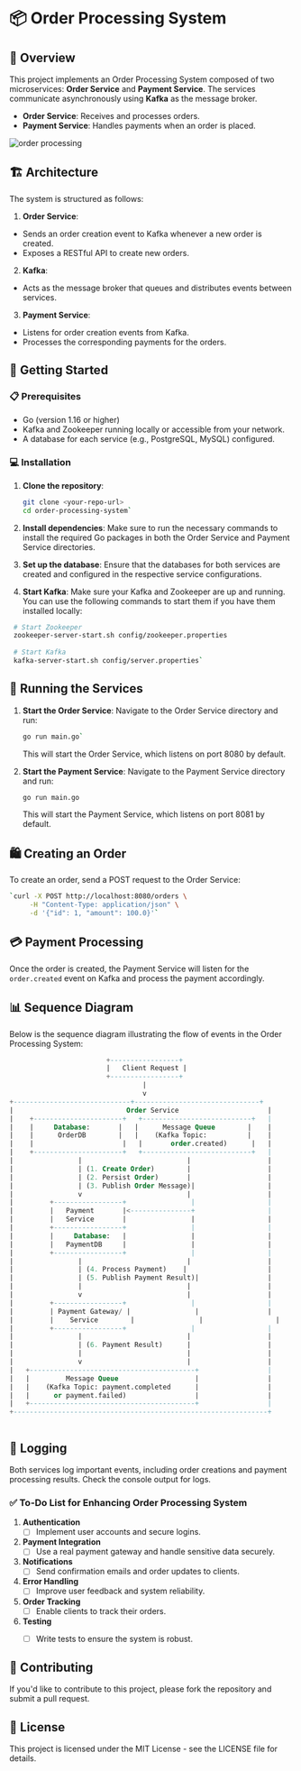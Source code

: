 # 📦 Order Processing System

## 📜 Overview

This project implements an Order Processing System composed of two microservices: **Order Service** and **Payment Service**. The services communicate asynchronously using **Kafka** as the message broker. 

- **Order Service**: Receives and processes orders.
- **Payment Service**: Handles payments when an order is placed.

![order processing](https://github.com/user-attachments/assets/9fe9407a-daa2-44c9-9d12-321673ee65ae)

## 🏗️ Architecture

The system is structured as follows:

1. **Order Service**: 
 - Sends an order creation event to Kafka whenever a new order is created.
 - Exposes a RESTful API to create new orders.

2. **Kafka**: 
 - Acts as the message broker that queues and distributes events between services.

3. **Payment Service**: 
 - Listens for order creation events from Kafka.
 - Processes the corresponding payments for the orders.


## 🚀 Getting Started

### 📋 Prerequisites

- Go (version 1.16 or higher)
- Kafka and Zookeeper running locally or accessible from your network.
- A database for each service (e.g., PostgreSQL, MySQL) configured.

### 💻 Installation

1. **Clone the repository**:
   ```bash
   git clone <your-repo-url>
   cd order-processing-system` 
	```
2.  **Install dependencies**: Make sure to run the necessary commands to install the required Go packages in both the Order Service and Payment Service directories.
    
3.  **Set up the database**: Ensure that the databases for both services are created and configured in the respective service configurations.
    
4.  **Start Kafka**: Make sure your Kafka and Zookeeper are up and running. You can use the following commands to start them if you have them installed locally:
    
   ``` bash
    # Start Zookeeper
    zookeeper-server-start.sh config/zookeeper.properties
    
    # Start Kafka
    kafka-server-start.sh config/server.properties` 
   ```

## 🔄 Running the Services

1.  **Start the Order Service**: Navigate to the Order Service directory and run:
    
    ```bash
    go run main.go` 
    ```
    This will start the Order Service, which listens on port 8080 by default.
    
2.  **Start the Payment Service**: Navigate to the Payment Service directory and run:
    
    ```bash
    go run main.go
    ```
    This will start the Payment Service, which listens on port 8081 by default.
    

## 🛍️ Creating an Order

To create an order, send a POST request to the Order Service:

```bash
`curl -X POST http://localhost:8080/orders \
     -H "Content-Type: application/json" \
     -d '{"id": 1, "amount": 100.0}'` 
```
## 💳 Payment Processing

Once the order is created, the Payment Service will listen for the `order.created` event on Kafka and process the payment accordingly.

## 📊 Sequence Diagram

Below is the sequence diagram illustrating the flow of events in the Order Processing System:
  

```sql
                        +-----------------+
                        |   Client Request |
                        +-----------------+
                                 |
                                 v
+-----------------------------+-------------------------------+
|                            Order Service                      |
|    +----------------------+   +---------------------------+   |
|    |     Database:       |   |      Message Queue        |    |
|    |      OrderDB        |   |    (Kafka Topic:          |    |
|    |                      |   |       order.created)      |   |
|    +----------------------+   +---------------------------+   |
|                |                          |                   |
|                | (1. Create Order)        |                   |
|                | (2. Persist Order)       |                   |
|                | (3. Publish Order Message)|                  |
|                v                          |                   |
|         +-----------------+                |                  |
|         |   Payment       |<---------------+                  |
|         |   Service       |                |                  |
|         +-----------------+                |                  |
|         |     Database:   |                |                  |
|         |   PaymentDB     |                |                  |
|         +-----------------+                |                  |
|                |                          |                   |
|                | (4. Process Payment)    |                    |
|                | (5. Publish Payment Result)|                 |
|                |                          |                   |
|                v                          |                   |
|         +-----------------+                |                  |
|         | Payment Gateway/ |                |                 |
|         |    Service        |                |                  |
|         +-----------------+                |                  |
|                |                          |                   |
|                | (6. Payment Result)      |                   |
|                |                          |                   |
|                v                          |                   |
|   +-----------------------------------------+                 |
|   |         Message Queue                   |                 |
|   |    (Kafka Topic: payment.completed      |                 |
|   |      or payment.failed)                 |                 |
|   +-----------------------------------------+                 |
+---------------------------------------------------------------+



```
## 📜 Logging

Both services log important events, including order creations and payment processing results. Check the console output for logs.

### ✅ To-Do List for Enhancing Order Processing System

1. **Authentication**
   - [ ] Implement user accounts and secure logins.
   
2. **Payment Integration**
   - [ ] Use a real payment gateway and handle sensitive data securely.
   
3. **Notifications**
   - [ ] Send confirmation emails and order updates to clients.
   
4. **Error Handling**
   - [ ] Improve user feedback and system reliability.
   
5. **Order Tracking**
   - [ ] Enable clients to track their orders.
   
6. **Testing**
   - [ ] Write tests to ensure the system is robust.



## 🤝 Contributing

If you'd like to contribute to this project, please fork the repository and submit a pull request.

## 📄 License

This project is licensed under the MIT License - see the LICENSE file for details.
